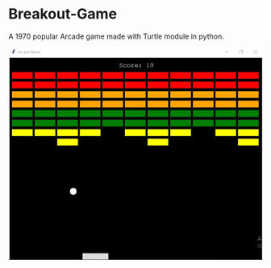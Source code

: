 # Breakout-Game
A 1970 popular Arcade game made with Turtle module in python. 

![](https://github.com/IBSHAMI/Breakout-Game/blob/master/images/game%20screenshot.JPG)
